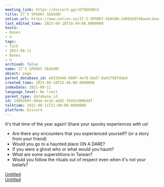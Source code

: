```yaml
---
meeting_link: https://discord.gg/vE7QUXGDnS
title: IT'S SPOOKY SEASON!
notion_url: https://www.notion.so/IT-S-SPOOKY-SEASON-1d09269f40ae4c3eadd27645e3006ddf
last_edited_time: 2023-09-18T10:49:00.0000000
hosts:
- Bones
- π
tags:
- Talk
- 2021-08-11
- Bones
- π
archived: false
name: IT'S SPOOKY SEASON!
object: page
parent_database_id: e9339446-880f-4ef0-8ad7-8ad1f507dded
created_time: 2021-08-10T15:46:00.0000000
indexDate: 2021-08-11
language_level: No limit
parent_type: database_id
id: 1d09269f-40ae-4c3e-add2-7645e3006ddf
talktime: 2021-08-11T21:00:00.0000000
platform: Discord
---
```


It's that time of the year again! Share your spooky experiences with us!
   - Are there any encounters that you experienced yourself? (or a story from your friend)
   - Would you go to a haunted place ON A
  DARE?
   - If you were a ghost who or what would you haunt?
   - What are some superstitions in Taiwan?
   - Would you follow the rituals out of respect even when it's not your beliefs?


[Untitled](https://www.notion.so/12c4a9e645d54aefa860b5f927a0b220)   
[Untitled](https://www.notion.so/482e61b02b9c4456b2b4fe86bb7544c6)   







